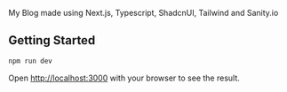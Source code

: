 My Blog made using Next.js, Typescript, ShadcnUI, Tailwind and Sanity.io

## Getting Started

```bash
npm run dev
```

Open [http://localhost:3000](http://localhost:3000) with your browser to see the result.